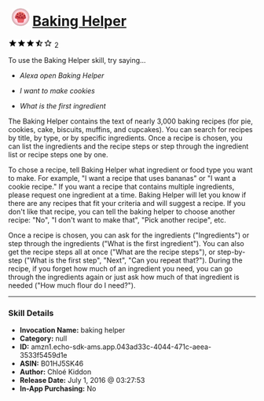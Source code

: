 # &nbsp;<img src="skill_icon" alt="Baking Helper icon" width="36"> [Baking Helper](http://alexa.amazon.com/#skills/amzn1.echo-sdk-ams.app.043ad33c-4044-471c-aeea-3533f5459d1e)
![3.1 stars](../../images/ic_star_black_18dp_1x.png)![3.1 stars](../../images/ic_star_black_18dp_1x.png)![3.1 stars](../../images/ic_star_black_18dp_1x.png)![3.1 stars](../../images/ic_star_half_black_18dp_1x.png)![3.1 stars](../../images/ic_star_border_black_18dp_1x.png) 2

To use the Baking Helper skill, try saying...

* *Alexa open Baking Helper*

* *I want to make cookies*

* *What is the first ingredient*

The Baking Helper contains the text of nearly 3,000 baking recipes (for pie, cookies, cake, biscuits, muffins, and cupcakes). You can search for recipes by title, by type, or by specific ingredients. Once a recipe is chosen, you can list the ingredients and the recipe steps or step through the ingredient list or recipe steps one by one.

To chose a recipe, tell Baking Helper what ingredient or food type you want to make. For example, "I want a recipe that uses bananas" or "I want a cookie recipe." If you want a recipe that contains multiple ingredients, please request one ingredient at a time. Baking Helper will let you know if there are any recipes that fit your criteria and will suggest a recipe. If you don't like that recipe, you can tell the baking helper to choose another recipe: "No", "I don't want to make that", "Pick another recipe", etc. 

Once a recipe is chosen, you can ask for the ingredients ("Ingredients") or step through the ingredients ("What is the first ingredient"). You can also get the recipe steps all at once ("What are the recipe steps"), or step-by-step ("What is the first step", "Next", "Can you repeat that?"). During the recipe, if you forget how much of an ingredient you need, you can go through the ingredients again or just ask how much of that ingredient is needed ("How much flour do I need?").

***

### Skill Details

* **Invocation Name:** baking helper
* **Category:** null
* **ID:** amzn1.echo-sdk-ams.app.043ad33c-4044-471c-aeea-3533f5459d1e
* **ASIN:** B01HJ5SK46
* **Author:** Chloé Kiddon
* **Release Date:** July 1, 2016 @ 03:27:53
* **In-App Purchasing:** No
